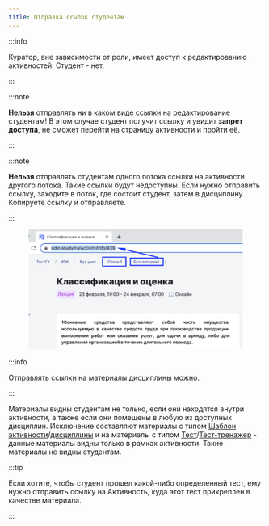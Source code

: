 ```yaml
---
title: Отправка ссылок студентам
---
```


:::info 

Куратор, вне зависимости от роли, имеет доступ к редактированию активностей. Студент - нет.

:::

:::note 

**Нельзя** отправлять ни в каком виде ссылки на редактирование студентам! В этом случае студент получит ссылку и увидит **запрет доступа**, не сможет перейти на страницу активности и пройти её.

:::

:::note 

**Нельзя** отправлять студентам одного потока ссылки на активности другого потока. Такие ссылки будут недоступны. Если нужно отправить ссылку, заходите в поток, где состоит студент, затем в дисциплину. Копируете ссылку и отправляете.

:::

<figure>

![](<./image (806).png>)

<figcaption>



</figcaption>

</figure>

:::info 

Отправлять ссылки на материалы дисциплины можно.

:::

Материалы видны студентам не только, если они находятся внутри активности, а также если они помещены в любую из доступных дисциплин. Исключение составляют материалы с типом [Шаблон активности](./../../servisy/biblioteka/materialy/shablon-aktivnosti)/[дисциплины](./../../struktura/disciplina/shablon-discipliny) и на материалы с типом [Тест](./../../servisy/biblioteka/materialy/test/_index)/[Тест-тренажер](./../../servisy/biblioteka/materialy/test-trenazher) - данные материалы видны только в рамках активности. Такие материалы не видны студентам.

:::tip 

Если хотите, чтобы студент прошел какой-либо определенный тест, ему нужно отправить ссылку на Активность, куда этот тест прикреплен в качестве материала.

:::